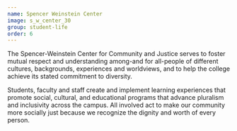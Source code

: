 ```yaml
---
name: Spencer Weinstein Center
image: s_w_center_30
group: student-life
order: 6
---
```


The Spencer-Weinstein Center for Community and Justice serves to foster mutual respect and understanding among-and for 
all-people of different cultures, backgrounds, experiences and worldviews, and to help the college achieve its stated 
commitment to diversity. 

Students, faculty and staff create and implement learning experiences that promote social, cultural, and educational 
programs that advance pluralism and inclusivity across the campus. All involved act to make our community more socially 
just because we recognize the dignity and worth of every person. 

